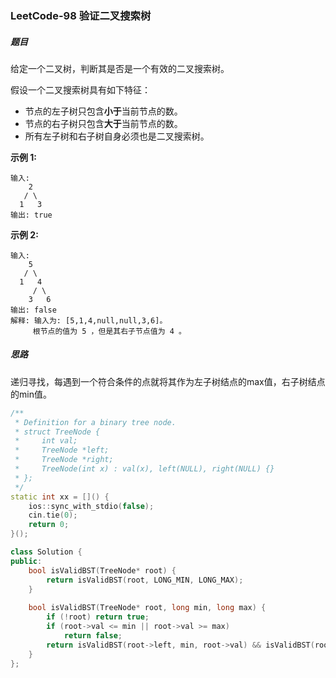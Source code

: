 ### LeetCode-98	验证二叉搜索树

##### 题目

给定一个二叉树，判断其是否是一个有效的二叉搜索树。

假设一个二叉搜索树具有如下特征：

- 节点的左子树只包含**小于**当前节点的数。
- 节点的右子树只包含**大于**当前节点的数。
- 所有左子树和右子树自身必须也是二叉搜索树。

**示例 1:**

```
输入:
    2
   / \
  1   3
输出: true
```

**示例 2:**

```
输入:
    5
   / \
  1   4
     / \
    3   6
输出: false
解释: 输入为: [5,1,4,null,null,3,6]。
     根节点的值为 5 ，但是其右子节点值为 4 。
```

##### 思路

递归寻找，每遇到一个符合条件的点就将其作为左子树结点的max值，右子树结点的min值。

```c++
/**
 * Definition for a binary tree node.
 * struct TreeNode {
 *     int val;
 *     TreeNode *left;
 *     TreeNode *right;
 *     TreeNode(int x) : val(x), left(NULL), right(NULL) {}
 * };
 */
static int xx = []() {
    ios::sync_with_stdio(false);
    cin.tie(0);
    return 0;
}();

class Solution {
public:
    bool isValidBST(TreeNode* root) {
        return isValidBST(root, LONG_MIN, LONG_MAX);
    }
    
    bool isValidBST(TreeNode* root, long min, long max) {
        if (!root) return true;
        if (root->val <= min || root->val >= max) 
            return false;
        return isValidBST(root->left, min, root->val) && isValidBST(root->right, root->val, max);
    }
};
```

